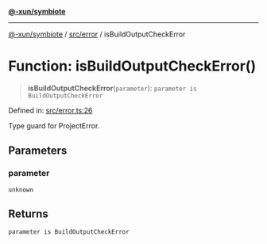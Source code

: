 [**@-xun/symbiote**](../../../README.md)

***

[@-xun/symbiote](../../../README.md) / [src/error](../README.md) / isBuildOutputCheckError

# Function: isBuildOutputCheckError()

> **isBuildOutputCheckError**(`parameter`): `parameter is BuildOutputCheckError`

Defined in: [src/error.ts:26](https://github.com/Xunnamius/symbiote/blob/b4ce62825fc0ab0648e371a38e522f8ee71b6ea1/src/error.ts#L26)

Type guard for ProjectError.

## Parameters

### parameter

`unknown`

## Returns

`parameter is BuildOutputCheckError`

